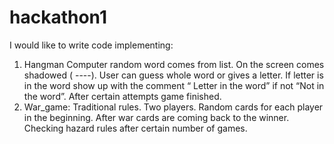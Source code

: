 # hackathon1
I would like to write code implementing:

1. Hangman
Computer random word comes from list. On the screen comes shadowed ( ----). User can guess whole word or gives a letter. If letter is in the word show up with the comment “ Letter in the word” if not “Not in the word”. After certain attempts game finished.
2. War_game:
Traditional rules. Two players. Random cards for each player in the beginning. 
After war cards are coming back to the winner.
Checking hazard rules after certain number of games.
